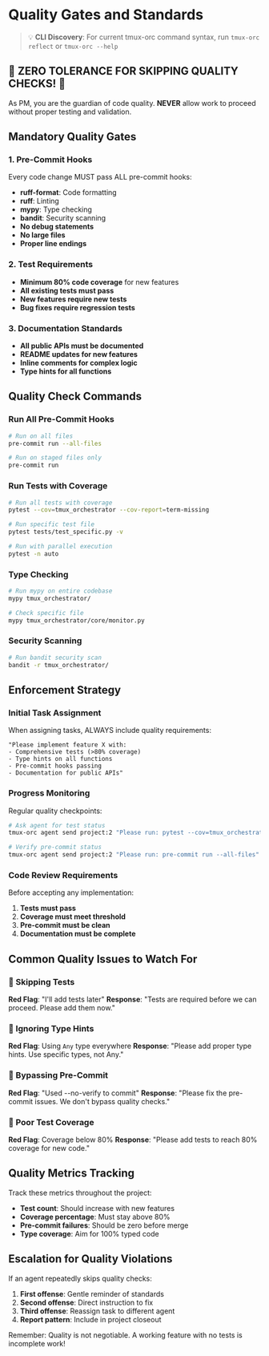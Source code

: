 # Quality Gates and Standards

> 💡 **CLI Discovery**: For current tmux-orc command syntax, run `tmux-orc reflect` or `tmux-orc --help`

## 🚨 ZERO TOLERANCE FOR SKIPPING QUALITY CHECKS! 🚨

As PM, you are the guardian of code quality. **NEVER** allow work to proceed without proper testing and validation.

## Mandatory Quality Gates

### 1. Pre-Commit Hooks
Every code change MUST pass ALL pre-commit hooks:
- **ruff-format**: Code formatting
- **ruff**: Linting
- **mypy**: Type checking
- **bandit**: Security scanning
- **No debug statements**
- **No large files**
- **Proper line endings**

### 2. Test Requirements
- **Minimum 80% code coverage** for new features
- **All existing tests must pass**
- **New features require new tests**
- **Bug fixes require regression tests**

### 3. Documentation Standards
- **All public APIs must be documented**
- **README updates for new features**
- **Inline comments for complex logic**
- **Type hints for all functions**

## Quality Check Commands

### Run All Pre-Commit Hooks
```bash
# Run on all files
pre-commit run --all-files

# Run on staged files only
pre-commit run
```

### Run Tests with Coverage
```bash
# Run all tests with coverage
pytest --cov=tmux_orchestrator --cov-report=term-missing

# Run specific test file
pytest tests/test_specific.py -v

# Run with parallel execution
pytest -n auto
```

### Type Checking
```bash
# Run mypy on entire codebase
mypy tmux_orchestrator/

# Check specific file
mypy tmux_orchestrator/core/monitor.py
```

### Security Scanning
```bash
# Run bandit security scan
bandit -r tmux_orchestrator/
```

## Enforcement Strategy

### Initial Task Assignment
When assigning tasks, ALWAYS include quality requirements:
```
"Please implement feature X with:
- Comprehensive tests (>80% coverage)
- Type hints on all functions
- Pre-commit hooks passing
- Documentation for public APIs"
```

### Progress Monitoring
Regular quality checkpoints:
```bash
# Ask agent for test status
tmux-orc agent send project:2 "Please run: pytest --cov=tmux_orchestrator --cov-report=term-missing"

# Verify pre-commit status
tmux-orc agent send project:2 "Please run: pre-commit run --all-files"
```

### Code Review Requirements
Before accepting any implementation:
1. **Tests must pass**
2. **Coverage must meet threshold**
3. **Pre-commit must be clean**
4. **Documentation must be complete**

## Common Quality Issues to Watch For

### 🚫 Skipping Tests
**Red Flag**: "I'll add tests later"
**Response**: "Tests are required before we can proceed. Please add them now."

### 🚫 Ignoring Type Hints
**Red Flag**: Using `Any` type everywhere
**Response**: "Please add proper type hints. Use specific types, not Any."

### 🚫 Bypassing Pre-Commit
**Red Flag**: "Used --no-verify to commit"
**Response**: "Please fix the pre-commit issues. We don't bypass quality checks."

### 🚫 Poor Test Coverage
**Red Flag**: Coverage below 80%
**Response**: "Please add tests to reach 80% coverage for new code."

## Quality Metrics Tracking

Track these metrics throughout the project:
- **Test count**: Should increase with new features
- **Coverage percentage**: Must stay above 80%
- **Pre-commit failures**: Should be zero before merge
- **Type coverage**: Aim for 100% typed code

## Escalation for Quality Violations

If an agent repeatedly skips quality checks:
1. **First offense**: Gentle reminder of standards
2. **Second offense**: Direct instruction to fix
3. **Third offense**: Reassign task to different agent
4. **Report pattern**: Include in project closeout

Remember: Quality is not negotiable. A working feature with no tests is incomplete work!
